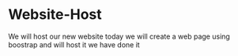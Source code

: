 # Website-Host
We will host our new website today  we will create a web page using boostrap and will host it 
we have done it
